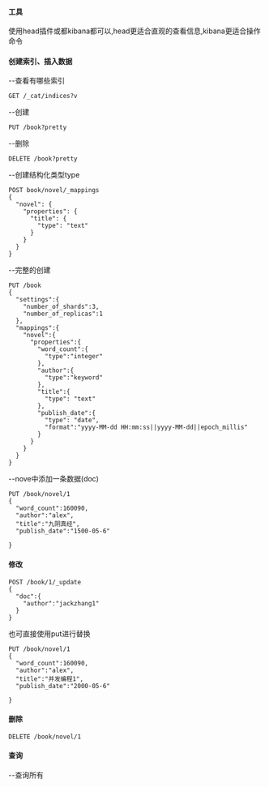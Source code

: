 #### 工具

使用head插件或都kibana都可以,head更适合直观的查看信息,kibana更适合操作命令


#### 创建索引、插入数据

--查看有哪些索引
````
GET /_cat/indices?v 
````
--创建
````
PUT /book?pretty
````

--删除
````
DELETE /book?pretty

````

--创建结构化类型type
````
POST book/novel/_mappings
{
  "novel": {
    "properties": {
      "title": {
        "type": "text"
      }
    }
  }
}
````

--完整的创建

````
PUT /book
{
  "settings":{
    "number_of_shards":3,
    "number_of_replicas":1
  },
  "mappings":{
    "novel":{
      "properties":{
        "word_count":{
          "type":"integer"
        },
        "author":{
          "type":"keyword"
        },
        "title":{
          "type": "text"
        },
        "publish_date":{
          "type": "date",
          "format":"yyyy-MM-dd HH:mm:ss||yyyy-MM-dd||epoch_millis"
        }
      }
    }
  }
}

````
--nove中添加一条数据(doc)
````
PUT /book/novel/1
{
  "word_count":160090,
  "author":"alex",
  "title":"九阴真经",
  "publish_date":"1500-05-6"
  
}
````

#### 修改



````
POST /book/1/_update
{
  "doc":{
    "author":"jackzhang1"
  }
}
````

也可直接使用put进行替换

````
PUT /book/novel/1
{
  "word_count":160090,
  "author":"alex",
  "title":"并发编程1",
  "publish_date":"2000-05-6"
  
}
````

#### 删除

````
DELETE /book/novel/1

````

#### 查询

--查询所有




